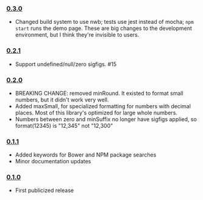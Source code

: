 ### [0.3.0](https://github.com/erosson/swarm-numberformat/releases/tag/v0.3.0)

- Changed build system to use nwb; tests use jest instead of mocha; `npm start` runs the demo page. These are big changes to the development environment, but I think they're invisible to users.

### [0.2.1](https://github.com/erosson/swarm-numberformat/releases/tag/v0.2.1)

- Support undefined/null/zero sigfigs. #15

### [0.2.0](https://github.com/erosson/swarm-numberformat/releases/tag/v0.2.0)

- BREAKING CHANGE: removed minRound. It existed to format small numbers, but it didn't work very well.
- Added maxSmall, for specialized formatting for numbers with decimal places. Most of this library's optimized for large whole numbers.
- Numbers between zero and minSuffix no longer have sigfigs applied, so format(12345) is "12,345" not "12,300"

### [0.1.1](https://github.com/erosson/swarm-numberformat/releases/tag/v0.1.1)

- Added keywords for Bower and NPM package searches
- Minor documentation updates

### [0.1.0](https://github.com/erosson/swarm-numberformat/releases/tag/v0.1.0)

- First publicized release
